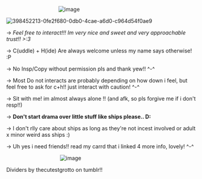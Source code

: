 ‎ ‎ ‎ ‎ ‎ ‎ ‎ ‎ ‎ ‎ ‎ ‎‎ ‎‎ ‎ ‎ ‎ ‎ ‎ ‎ ‎ ‎ ‎ ‎ ‎ ‎ ‎ ‎ ‎ ‎ ‎ ‎  ‎ ‎ ‎ ‎ ‎![image](https://github.com/user-attachments/assets/b803a6af-8724-4003-adc2-7ff7b80f0161)


![398452213-0fe2f680-0db0-4cae-a6d0-c964d54f0ae9](https://github.com/user-attachments/assets/405b027e-c5c9-4162-a02a-8db84e826fc4)




-> *Feel free to interact!!! Im very nice and sweet and very approachable trust!! >:3*

-> C(uddle) + H(ide) Are always welcome unless my name says otherwise! :P

-> No Insp/Copy without permission pls and thank yew!! ^-^

-> Most Do not interacts are probably depending on how down i feel, but feel free to ask for c+h!! just interact with caution! ^-^

-> Sit with me! im almost always alone !! (and afk, so pls forgive me if i don't resp!!)

-> **Don't start drama over little stuff like ships please.. D:**

-> I don't rlly care about ships as long as they're not incest involved or adult x minor weird ass ships :)

-> Uh yes i need friends!! read my carrd that i linked 4 more info, lovely! ^-^

‎ ‎ ‎ ‎ ‎ ‎ ‎ ‎ ‎ ‎ ‎ ‎‎ ‎‎ ‎ ‎ ‎ ‎ ‎ ‎ ‎ ‎ ‎ ‎ ‎ ‎ ‎ ‎ ‎ ‎ ‎ ‎  ‎ ‎ ‎ ‎ ‎ ![image](https://github.com/user-attachments/assets/b00b620b-ddee-4407-a167-cb60978d1eda)

 Dividers by thecutestgrotto on tumblr!!
